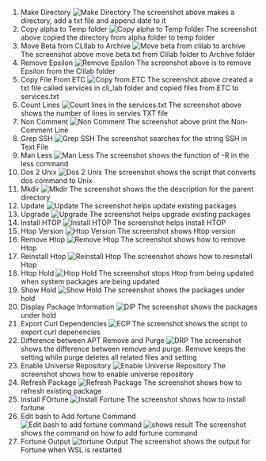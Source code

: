 1. Make Directory
![Make Directory](./screenshot/Make%20directory.jpg)
The screenshot above makes a directory, add a txt file and append date to it
2. Copy alpha to Temp folder
![Copy alpha to Temp folder](./screenshot/copy%20alpha%20to%20temp%20folder.jpg)
The screenshot above copied the directory from alpha folder to temp folder
3. Move Beta from CLIlab to Archive
![Move beta from clilab to archive](./screenshot/move%20beta%20from%20clilab%20to%20archive.jpg)
The screenshot above move beta.txt from Clilab folder to Archive folder
4. Remove Epsilon
![Remove Epsilon](./screenshot/Remove%20Epsilon.jpg)
The screenshot above is to remove Epsilon from the Clilab folder
5. Copy File From ETC
![Copy from ETC](./screenshot/Remove%20Epsilon.jpg)
The screenshot above created a txt file called services in cli_lab folder and copied files from ETC to services.txt
6. Count Lines
![Count lines in the services.txt](./screenshot/Count%20Lines1.jpg)
The screenshot above shows the number of lines in servies TXT file
7. Non Comment
![Non Comment](./screenshot/Non%20Comment.jpg)
The screenshot above print the Non-Comment Line
8. Grep SSH
![Grep SSH](./screenshot/Grep%20SSH.jpg)
The screenshot searches for the string SSH in Text File
9. Man Less
![Man Less](./screenshot/Man%20less.jpg)
The screenshot shows the function of -R in the less command
10. Dos 2 Unix
![Dos 2 Unix](./screenshot/Dos%202%20Unix.jpg)
The screenshot shows the script that converts dos command to Unix
11. Mkdir
![Mkdir](./screenshot/Mkdir.jpg)
The screenshot shows the the description for the parent directory
12. Update
![Update](./screenshot/Update.jpg)
The screenshot helps update existing packages
13. Upgrade
![Upgrade](./screenshot/Upgrade.jpg)
The screenshot helps upgrade existing packages
14. Install HTOP
![Install HTOP](./screenshot/Install%20HTOP.jpg)
The screenshot helps install HTOP
15. Htop Version
![Htop Version](./screenshot/Htop%20Version.jpg)
The screenshot shows Htop version
16. Remove Htop
![Remove Htop](./screenshot/remove%20Htop.jpg)
The screenshot shows how to remove Htop
17. Reinstall Htop
![Reinstall Htop](./screenshot/Reinstall%20Htop.jpg)
The screenshot shows how to resinstall Htop
18. Htop Hold
![Htop Hold](./screenshot/Htop%20Hold.jpg)
The screenshot stops Htop from being updated when system packages are being updated
19. Show Hold
![Show Hold](./screenshot/Show%20Hold.jpg)
The screenshot shows the packages under hold
20. Display Package Information
![DIP](./screenshot/Display%20Package%20Information.jpg)
The screenshot shows the packages under hold
21. Export Curl Dependencies
![ECP](./screenshot/Export%20Curl%20Depedencies.jpg)
The screenshot shows the script to export curl depenencies
22. Difference between APT Remove and Purge
![DRP](./screenshot/Difference%20between%20Purge%20and%20Remove.jpg)
The screenshot shows the difference between remove and purge. Remove keeps the setting while purge deletes all related files and setting
23. Enable Universe Repository
![Enable Universe Repository](./screenshot/Enable%20The%20universe%20Repository.jpg)
The screenshot shows how to enable universe repository
24. Refresh Package
![Refresh Package](./screenshot/Refresh%20Package.jpg)
The screenshot shows how to refresh existing package
25.  Install FOrtune
![Install Fortune](./screenshot/Install%20Fortune.jpg)
The screenshot shows how to install fortune
26. Edit bash to Add fortune Command
![Edit bash to add fortune command](./screenshot/Edit%20bash1.jpg)
![shows result](./screenshot/Edit%20bash.jpg)
The screenshot shows the command on how to add fortune command
27. Fortune Output
![fortune Output](./screenshot/Output%20Your%20Fortune.jpg)
The screenshot shows the output for Fortune when WSL is restarted











